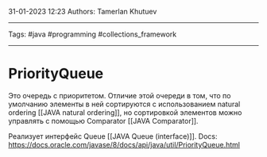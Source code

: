 31-01-2023
12:23
Authors: Tamerlan Khutuev
***
Tags: #java #programming #collections_framework 
***
# PriorityQueue
Это очередь с приоритетом. Отличие этой очереди в том, что по умолчанию элементы в ней сортируются с использованием natural ordering [[JAVA natural ordering]], но сортировкой элементов можно управлять с помощью Comparator [[JAVA Comparator]]. 

Реализует интерфейс Queue [[JAVA Queue (interface)]].
Docs: https://docs.oracle.com/javase/8/docs/api/java/util/PriorityQueue.html

